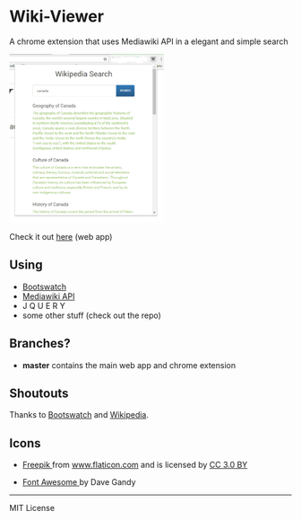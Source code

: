 # Wiki-Viewer

A chrome extension that uses Mediawiki API in a elegant and simple search

<a href="url"><img src="https://raw.githubusercontent.com/AbhiPrasad/Wiki-Viewer/master/screenshot.png" width="auto" height="300" ></a>

Check it out [here](https://abhiprasad.github.io/Wiki-Viewer/) (web app)

## Using
* [Bootswatch](https://bootswatch.com/sandstone/)
* [Mediawiki API](https://www.mediawiki.org/wiki/API:Main_page)
* J Q U E R Y
* some other stuff (check out the repo)

## Branches?
* **master** contains the main web app and chrome extension

## Shoutouts
Thanks to [Bootswatch](https://bootswatch.com) and [Wikipedia](https://en.wikipedia.org).

## Icons
* <a href="http://www.freepik.com" title="Freepik"> Freepik </a> from <a href="http://www.flaticon.com" title="Flaticon">www.flaticon.com</a> and is licensed by <a href="http://creativecommons.org/licenses/by/3.0/" title="Creative Commons BY 3.0"
                target="_blank"> CC 3.0 BY </a>

* <a href="http://fontawesome.io" title="Font Awesome"> Font Awesome </a> by Dave Gandy


---

MIT License
